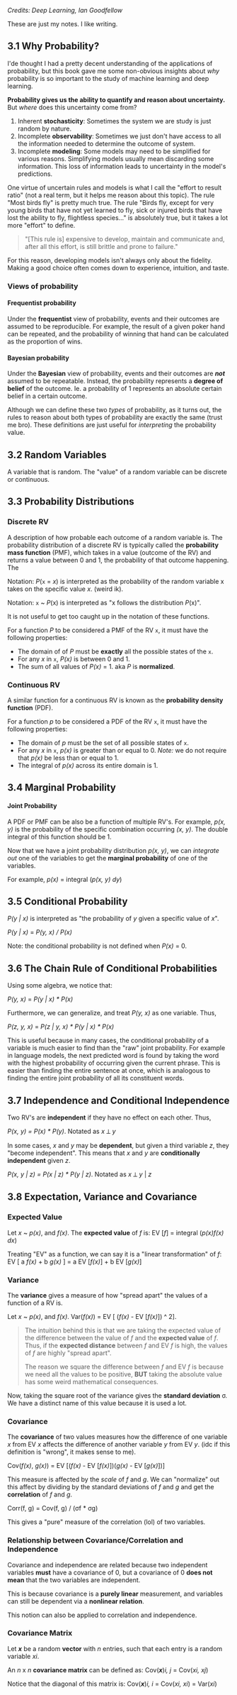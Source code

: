 *Credits: Deep Learning, Ian Goodfellow*

These are just my notes. I like writing.

## 3.1 Why Probability?

I'de thought I had a pretty decent understanding of the applications of probability, but this book gave me some non-obvious insights about *why* probability is so important to the study of machine learning and deep learning.

**Probability gives us the ability to quantify and reason about uncertainty.** But *where* does this uncertainty come from? 
1. Inherent **stochasticity**: Sometimes the system we are study is just random by nature.
2. Incomplete **observability**: Sometimes we just don't have access to all the information needed to determine the outcome of system. 
3. Incomplete **modeling**: Some models may need to be simplified for various reasons. Simplifying models usually mean discarding some information. This loss of information leads to uncertainty in the model's predictions. 

One virtue of uncertain rules and models is what I call the "effort to result ratio" (not a real term, but it helps me reason about this topic). The rule "Most birds fly" is pretty much true. The rule "Birds fly, except for very young birds that have not yet learned to fly, sick or injured birds that have lost the ability to fly, flightless species..." is absolutely true, but it takes a lot more "effort" to define. 

> "\[This rule is\] expensive to develop, maintain and communicate and, after all this effort, is still brittle and prone to failure."

For this reason, developing models isn't always only about the fidelity. Making a good choice often comes down to experience, intuition, and taste.

### Views of probability

#### Frequentist probability

Under the **frequentist** view of probability, events and their outcomes are assumed to be reproducible. For example, the result of a given poker hand can be repeated, and the probability of winning that hand can be calculated as the proportion of wins. 

#### Bayesian probability

Under the **Bayesian** view of probability, events and their outcomes are ***not*** assumed to be repeatable. Instead, the probability represents a **degree of belief** of the outcome. Ie. a probability of 1 represents an absolute certain belief in a certain outcome. 

Although we can define these two *types* of probability, as it turns out, the rules to reason about both types of probability are exactly the same (trust me bro). These definitions are just useful for *interpreting* the probability value.

## 3.2 Random Variables

A variable that is random. The "value" of a random variable can be discrete or continuous.

## 3.3 Probability Distributions

### Discrete RV

A description of how probable each outcome of a random variable is. The probability distribution of a discrete RV is typically called the **probability mass function** (PMF), which takes in a value (outcome of the RV) and returns a value between 0 and 1, the probability of that outcome happening. The

Notation: *P*(`x` = *x*) is interpreted as the probability of the random variable x takes on the specific value *x*. (weird ik). 

Notation: `x` ~ *P*(x) is interpreted as "x follows the distribution *P*(x)".

It is not useful to get too caught up in the notation of these functions. 

For a function *P* to be considered a PMF of the RV `x`, it must have the following properties:
- The domain of of *P* must be **exactly** all the possible states of the `x`.
- For any *x* in `x`, *P(x)* is between 0 and 1.
- The sum of all values of *P(x)* = 1. aka *P* is **normalized**.

### Continuous RV

A similar function for a continuous RV is known as the **probability density function** (PDF). 

For a function *p* to be considered a PDF of the RV `x`, it must have the following properties:
- The domain of *p* must be the set of all possible states of `x`.
- For any *x* in `x`, *p(x)* is greater than or equal to 0. *Note:* we do not require that *p(x)* be less than or equal to 1.
- The integral of *p(x)* across its entire domain is 1.

## 3.4 Marginal Probability

#### Joint Probability

A PDF or PMF can be also be a function of multiple RV's. For example, *p(x, y)* is the probability of the specific combination occurring *(x, y)*. The double integral of this function should be 1.

Now that we have a joint probability distribution *p(x, y)*, we can *integrate out* one of the variables to get the **marginal probability** of one of the variables.

For example, *p(x)* = integral (*p(x, y) dy*)

## 3.5 Conditional Probability

*P(y | x)* is interpreted as "the probability of *y* given a specific value of *x*".

*P(y | x)* = *P(y, x) / P(x)*

Note: the conditional probability is not defined when *P(x)* = 0. 

## 3.6 The Chain Rule of Conditional Probabilities

Using some algebra, we notice that:

*P(y, x)* = *P(y | x) \* P(x)*

Furthermore, we can generalize, and treat *P(y, x)* as one variable. Thus,

*P(z, y, x)* = *P(z | y, x) \* P(y | x) \* P(x)*

This is useful because in many cases, the conditional probability of a variable is much easier to find than the "raw" joint probability. For example in language models, the next predicted word is found by taking the word with the highest probability of occurring given the current phrase. This is easier than finding the entire sentence at once, which is analogous to finding the entire joint probability of all its constituent words.

## 3.7 Independence and Conditional Independence

Two RV's are **independent** if they have no effect on each other. Thus,

*P(x, y) = P(x) \* P(y)*. Notated as *x* ⟂ *y*

In some cases, *x* and *y* may be **dependent**, but given a third variable *z*, they "become independent". This means that *x* and *y* are **conditionally independent** given *z*. 

*P(x, y | z) = P(x | z) \* P(y | z)*. Notated as *x* ⟂ *y* | *z*

## 3.8 Expectation, Variance and Covariance

### Expected Value

Let *x* ~ *p(x)*, and *f(x)*.
The **expected value** of *f* is: EV \[*f*\] = integral (*p(x)f(x) dx*)

Treating "EV" as a function, we can say it is a "linear transformation" of *f*:
EV \[ a *f(x)* + b *g(x)* \] = a EV \[*f(x)*\] + b EV \[*g(x)*\]

### Variance

The **variance** gives a measure of how "spread apart" the values of a function of a RV is. 

Let *x* ~ *p(x)*, and *f(x)*.
Var(*f(x)*) = EV \[ (*f(x)* - EV \[*f(x)*\]) ^ 2\]. 

> The intuition behind this is that we are taking the expected value of the difference between the value of *f* and the **expected value** of *f*. Thus, if the **expected distance** between *f* and EV *f* is high, the values of *f* are highly "spread apart". 
>
> The reason we square the difference between *f* and EV *f* is because we need all the values to be positive, **BUT** taking the absolute value has some weird mathematical consequences. 

Now, taking the square root of the variance gives the **standard deviation** σ. We have a distinct name of this value because it is used a lot.

### Covariance

The **covariance** of two values measures how the difference of one variable *x* from EV *x* affects the difference of another variable *y* from EV *y*. (idc if this definition is "wrong", it makes sense to me).

Cov(*f(x)*, *g(x)*) = EV \[(*f(x)* - EV \[*f(x)*])(*g(x)* - EV \[*g(x)*])]

This measure is affected by the *scale* of *f* and *g*. We can "normalize" out this affect by dividing by the standard deviations of *f* and *g* and get the **correlation** of *f* and *g*. 

Corr(f, g) = Cov(f, g) / (σf \* σg)

This gives a "pure" measure of the correlation (lol) of two variables.

### Relationship between Covariance/Correlation and Independence

Covariance and independence are related because two independent variables **must** have a covariance of 0, but a covariance of 0 **does not mean** that the two variables are independent.

This is because covariance is a **purely linear** measurement, and variables can still be dependent via a **nonlinear relation**.

This notion can also be applied to correlation and independence.

### Covariance Matrix

Let ***x*** be a random **vector** with *n* entries, such that each entry is a random variable *xi*.

An *n* x *n* **covariance matrix** can be defined as:
Cov(***x***)*i, j* = Cov(*xi, xj*)

Notice that the diagonal of this matrix is:
Cov(***x***)*i, i* = Cov(*xi, xi*) = Var(*xi*)
